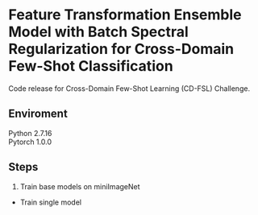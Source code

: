 # Feature Transformation Ensemble Model with Batch Spectral Regularization for Cross-Domain Few-Shot Classification
Code release for Cross-Domain Few-Shot Learning (CD-FSL) Challenge.
## Enviroment
Python 2.7.16<br>
Pytorch 1.0.0
## Steps
1. Train base models on miniImageNet<br>
* Train single model
